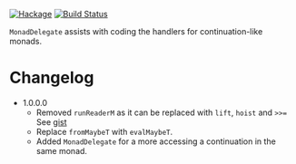 [![Hackage](https://img.shields.io/hackage/v/alternators.svg)](https://hackage.haskell.org/package/alternators)
[![Build Status](https://secure.travis-ci.org/louispan/alternators.png?branch=master)](http://travis-ci.org/louispan/alternators)

`MonadDelegate` assists with coding the handlers for continuation-like monads.

# Changelog

* 1.0.0.0
  - Removed `runReaderM` as it can be replaced with `lift`, `hoist` and `>>=`
    See [gist](https://gist.github.com/louispan/1c7792d45ebe5559ffc45aa9db461c35)
  - Replace `fromMaybeT` with `evalMaybeT`.
  - Added `MonadDelegate` for a more accessing a continuation in the same monad.

